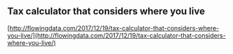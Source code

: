 ## Tax calculator that considers where you live
  
  [http://flowingdata.com/2017/12/19/tax-calculator-that-considers-where-you-live/](http://flowingdata.com/2017/12/19/tax-calculator-that-considers-where-you-live/)
